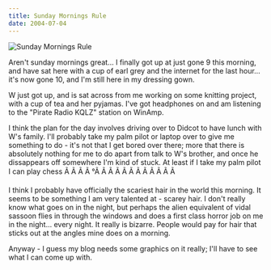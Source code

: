 ```yaml
---
title: Sunday Mornings Rule
date: 2004-07-04
---
```


![Sunday Mornings Rule](https://source.unsplash.com/2aFp6EWWs58/1600x900)

Aren't sunday mornings great... I finally got up at just gone 9 this morning, and have sat here with a cup of earl grey and the internet for the last hour... it's now gone 10, and I'm still here in my dressing gown.

W just got up, and is sat across from me working on some knitting project, with a cup of tea and her pyjamas. I've got headphones on and am listening to the "Pirate Radio KQLZ" station on WinAmp.

I think the plan for the day involves driving over to Didcot to have lunch with W's family. I'll probably take my palm pilot or laptop over to give me something to do - it's not that I get bored over there; more that there is absolutely nothing for me to do apart from talk to W's brother, and once he dissappears off somewhere I'm kind of stuck. At least if I take my palm pilot I can play chess Ã Ã Ã Ã °Ã Ã Ã Ã Ã Ã Ã Ã Ã Ã Ã Ã 

I think I probably have officially the scariest hair in the world this morning. It seems to be something I am very talented at - scarey hair. I don't really know what goes on in the night, but perhaps the alien equivalent of vidal sassoon flies in through the windows and does a first class horror job on me in the night... every night. It really is bizarre. People would pay for hair that sticks out at the angles mine does on a morning.

Anyway - I guess my blog needs some graphics on it really; I'll have to see what I can come up with.
